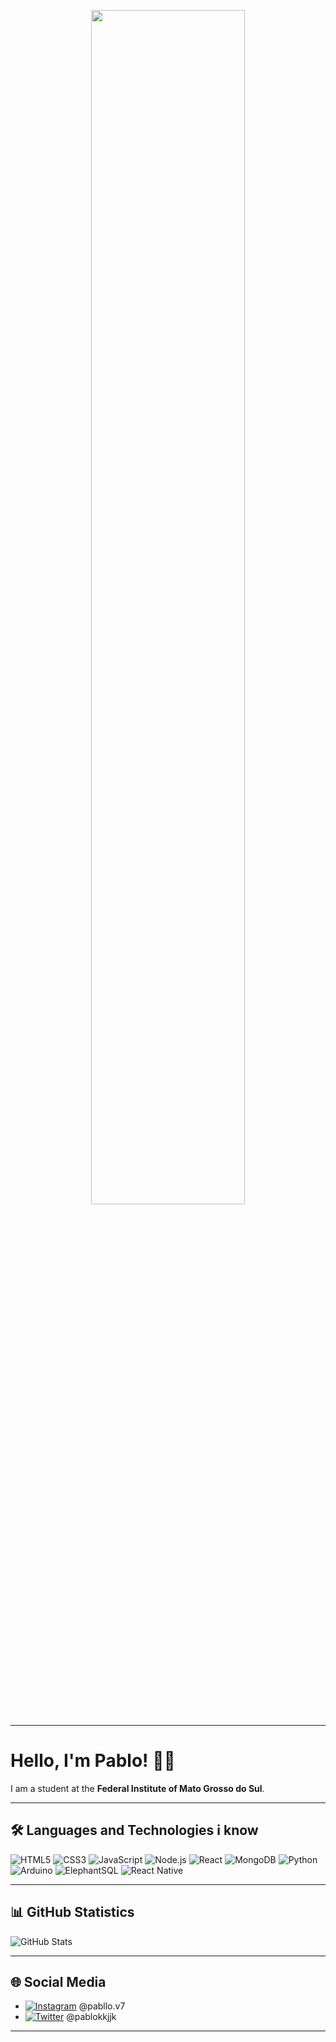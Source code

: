 <p align="center">
  <img src="https://github.com/user-attachments/assets/7241278a-1321-4053-b2cf-94b1d980b42d" width="70%" />
</p>

---

# Hello, I'm Pablo! 👨‍💻

I am a student at the **Federal Institute of Mato Grosso do Sul**.

---

## 🛠️ Languages and Technologies i know

![HTML5](https://img.shields.io/badge/-HTML5-333333?style=flat&logo=html5&logoColor=E34F26)
![CSS3](https://img.shields.io/badge/-CSS3-333333?style=flat&logo=css3&logoColor=1572B6)
![JavaScript](https://img.shields.io/badge/-JavaScript-333333?style=flat&logo=javascript&logoColor=F7DF1E)
![Node.js](https://img.shields.io/badge/-Node.js-333333?style=flat&logo=node.js&logoColor=8CC84B)
![React](https://img.shields.io/badge/-React-333333?style=flat&logo=react&logoColor=61DAFB)
![MongoDB](https://img.shields.io/badge/-MongoDB-333333?style=flat&logo=mongodb&logoColor=47A248)
![Python](https://img.shields.io/badge/-Python-333333?style=flat&logo=python&logoColor=306998)
![Arduino](https://img.shields.io/badge/-Arduino-333333?style=flat&logo=arduino&logoColor=00979D)
![ElephantSQL](https://img.shields.io/badge/-ElephantSQL-333333?style=flat&logo=heroku&logoColor=6762A6)
![React Native](https://img.shields.io/badge/-React%20Native-333333?style=flat&logo=react&logoColor=61DAFB)

---

## 📊 GitHub Statistics

![GitHub Stats](https://github-readme-stats.vercel.app/api?username=oreia7&show_icons=true&theme=radical)

---

## 🌐 Social Media

- [![Instagram](https://img.shields.io/badge/Instagram-%23E4405F?style=flat&logo=instagram&logoColor=white)](https://www.instagram.com/pabllo.v7) @pabllo.v7
- [![Twitter](https://img.shields.io/badge/Twitter-1DA1F2?style=flat&logo=twitter&logoColor=white)](https://twitter.com/pablokkjjk) @pablokkjjk

---
